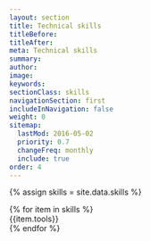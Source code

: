 ```yaml
---
layout: section
title: Technical skills
titleBefore:
titleAfter:
meta: Technical skills
summary:
author:
image:
keywords:
sectionClass: skills
navigationSection: first
includeInNavigation: false
weight: 0
sitemap:
  lastMod: 2016-05-02
  priority: 0.7
  changeFreq: monthly
  include: true
order: 4
---
```


{% assign skills = site.data.skills %}

<div class="grid milli">
{% for item in skills %}
  <div class="unit [ xs-1 l-1-2 ] island-1-4">{{item.tools}}</div>
{% endfor %}
</div>

